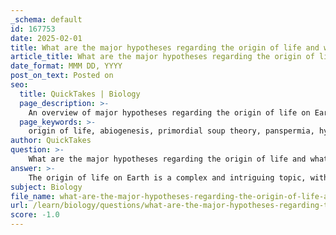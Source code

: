 ```yaml
---
_schema: default
id: 167753
date: 2025-02-01
title: What are the major hypotheses regarding the origin of life and what conditions on early Earth supported these hypotheses?
article_title: What are the major hypotheses regarding the origin of life and what conditions on early Earth supported these hypotheses?
date_format: MMM DD, YYYY
post_on_text: Posted on
seo:
  title: QuickTakes | Biology
  page_description: >-
    An overview of major hypotheses regarding the origin of life on Earth and the essential conditions that supported these ideas, including abiogenesis, primordial soup theory, and more.
  page_keywords: >-
    origin of life, abiogenesis, primordial soup theory, panspermia, hydrothermal vent hypothesis, clay hypothesis, eutectic freeze-thaw model, early Earth conditions, chemical reactions, organic molecules, environmental conditions, life emergence, non-living matter, extraterrestrial origins, prebiotic chemistry, nutrient supply, major elements, reducing atmosphere
author: QuickTakes
question: >-
    What are the major hypotheses regarding the origin of life and what conditions on early Earth supported these hypotheses?
answer: >-
    The origin of life on Earth is a complex and intriguing topic, with several major hypotheses proposed to explain how life may have emerged. Here are some of the key hypotheses along with the conditions on early Earth that supported these ideas:\n\n### Major Hypotheses Regarding the Origin of Life\n\n1. **Abiogenesis (Spontaneous Generation)**:\n   - This theory posits that life arose naturally from non-living matter through a series of chemical reactions. It suggests that simple organic compounds formed under prebiotic conditions and eventually led to the first living organisms.\n   - **Supporting Conditions**: Early Earth had a reducing atmosphere rich in methane, ammonia, and hydrogen, which could facilitate the formation of organic molecules. Energy sources such as lightning and UV radiation may have driven these chemical reactions.\n\n2. **Primordial Soup Theory**:\n   - Proposed by Alexander Oparin and John Haldane, this theory suggests that life began in a "soup" of organic molecules in water, where energy sources catalyzed the formation of complex molecules.\n   - **Supporting Conditions**: The presence of water bodies, along with energy from volcanic activity and lightning, would have concentrated organic compounds, creating an environment conducive to the formation of life.\n\n3. **Panspermia**:\n   - This hypothesis suggests that life, or at least the building blocks of life, came to Earth from outer space via comets, meteorites, or cosmic dust.\n   - **Supporting Conditions**: The idea relies on the notion that organic compounds can survive the harsh conditions of space and that Earth had the right conditions to support life once these compounds arrived.\n\n4. **Hydrothermal Vent Hypothesis**:\n   - This theory posits that life originated at hydrothermal vents on the ocean floor, where mineral-rich water provides the necessary conditions for the synthesis of organic molecules.\n   - **Supporting Conditions**: The extreme environments of hydrothermal vents, with their high temperatures and rich chemical gradients, could have provided the energy and materials needed for life to emerge.\n\n5. **Clay Hypothesis**:\n   - Proposed by Alexander Graham Cairns-Smith, this hypothesis suggests that life began on clay surfaces, where organic molecules could have formed and organized into more complex structures.\n   - **Supporting Conditions**: The presence of clay minerals could have facilitated the polymerization of organic molecules, leading to the formation of RNA and other essential biomolecules.\n\n6. **Eutectic Freeze-Thaw Model**:\n   - This model suggests that life may have originated in icy environments where freeze-thaw cycles concentrated organic compounds, facilitating the necessary chemical reactions for life.\n   - **Supporting Conditions**: The cyclical nature of freeze-thaw conditions could create environments that promote the formation of complex organic molecules.\n\n### Essential Conditions for the Emergence of Life\n\nTo support these hypotheses, several essential conditions on early Earth are believed to have been necessary:\n\n1. **Energy Sources**: Ionizing radiation, thermal energy, and lightning could provide the energy needed for chemical reactions.\n2. **Nutrient Supply**: Availability of essential nutrients such as phosphorus, potassium, and other trace elements.\n3. **Major Elements**: A supply of life-constituting elements like carbon, hydrogen, nitrogen, oxygen, phosphorus, and sulfur.\n4. **Reduced Gases**: High concentrations of gases like methane (CH4), hydrogen cyanide (HCN), and ammonia (NH3) would be conducive to organic synthesis.\n5. **Dry-Wet Cycles**: These cycles could help in the formation of membranes and the polymerization of RNA.\n6. **Non-Toxic Aqueous Environment**: A stable environment that supports chemical reactions without toxic interference.\n7. **Cyclic Conditions**: Day-night and temperature variations could create dynamic environments that promote chemical reactions.\n\nIn summary, while the exact mechanisms of life's origin remain uncertain, these hypotheses and the conditions on early Earth provide a framework for understanding how life may have emerged from non-living matter. Each hypothesis offers unique insights into the potential pathways that could have led to the first living organisms.
subject: Biology
file_name: what-are-the-major-hypotheses-regarding-the-origin-of-life-and-what-conditions-on-early-earth-supported-these-hypotheses.md
url: /learn/biology/questions/what-are-the-major-hypotheses-regarding-the-origin-of-life-and-what-conditions-on-early-earth-supported-these-hypotheses
score: -1.0
---
```


&nbsp;